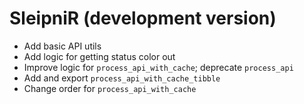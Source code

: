 # SleipniR (development version)

* Add basic API utils
* Add logic for getting status color out
* Improve logic for `process_api_with_cache`; deprecate `process_api`
* Add and export `process_api_with_cache_tibble`
* Change order for `process_api_with_cache`
 
